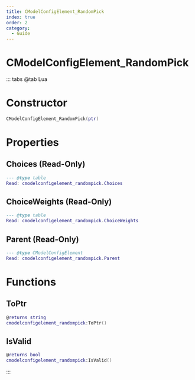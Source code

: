 ```yaml
---
title: CModelConfigElement_RandomPick
index: true
order: 2
category:
  - Guide
---
```


# CModelConfigElement_RandomPick

::: tabs
@tab Lua
# Constructor
```lua
CModelConfigElement_RandomPick(ptr)
```
# Properties
## Choices (Read-Only)
```lua
--- @type table
Read: cmodelconfigelement_randompick.Choices
```
## ChoiceWeights (Read-Only)
```lua
--- @type table
Read: cmodelconfigelement_randompick.ChoiceWeights
```
## Parent (Read-Only)
```lua
--- @type CModelConfigElement
Read: cmodelconfigelement_randompick.Parent
```
# Functions
## ToPtr
```lua
@returns string
cmodelconfigelement_randompick:ToPtr()
```
## IsValid
```lua
@returns bool
cmodelconfigelement_randompick:IsValid()
```

:::